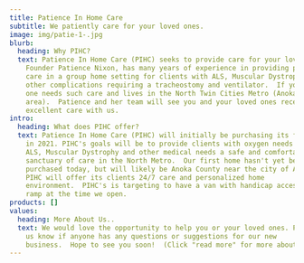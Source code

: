 ```yaml
---
title: Patience In Home Care
subtitle: We patiently care for your loved ones.
image: img/patie-1-.jpg
blurb:
  heading: Why PIHC?
  text: Patience In Home Care (PIHC) seeks to provide care for your loved ones.
    Founder Patience Nixon, has many years of experience in providing personal
    care in a group home setting for clients with ALS, Muscular Dystrophy and
    other complications requiring a tracheostomy and ventilator.  If your loved
    one needs such care and lives in the North Twin Cities Metro (Anoka County
    area).  Patience and her team will see you and your loved ones receive this
    excellent care with us.
intro:
  heading: What does PIHC offer?
  text: Patience In Home Care (PIHC) will initially be purchasing its first home
    in 2021. PIHC's goals will be to provide clients with oxygen needs such as
    ALS, Muscular Dystrophy and other medical needs a safe and comfortable
    sanctuary of care in the North Metro.  Our first home hasn't yet been
    purchased today, but will likely be Anoka County near the city of Andover.
    PIHC will offer its clients 24/7 care and personalized home
    environment.  PIHC's is targeting to have a van with handicap accessable
    ramp at the time we open.
products: []
values:
  heading: More About Us..
  text: We would love the opportunity to help you or your loved ones. Please let
    us know if anyone has any questions or suggestions for our new
    business.  Hope to see you soon!  (Click "read more" for more about us).
---
```

